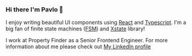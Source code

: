 ### Hi there I'm Pavlo 👋

I enjoy writing beautiful UI components using [React](https://reactjs.org/) and [Typescript](https://www.typescriptlang.org/). I'm a big fan of finite state machines ([FSM](https://en.wikipedia.org/wiki/Finite-state_machine)) and [Xstate](https://xstate.js.org/) library!

I work at Property Finder as a Senior Frontend Engineer. For more information about me please check out [My LinkedIn profile](https://www.linkedin.com/in/paul-lompas/)

